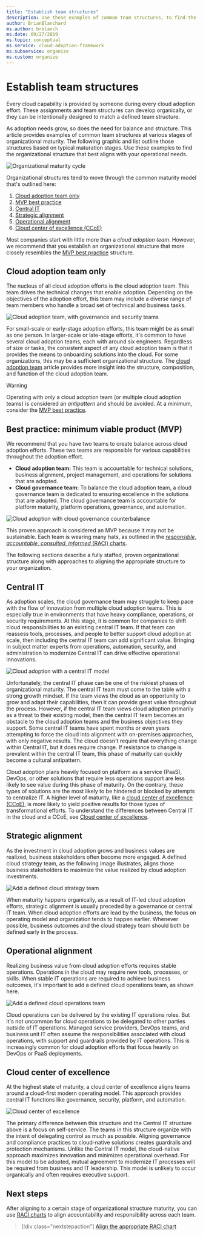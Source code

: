 ```yaml
---
title: "Establish team structures"
description: Use these examples of common team structures, to find the organizational structure that best aligns with your operational needs.
author: BrianBlanchard
ms.author: brblanch
ms.date: 09/27/2019
ms.topic: conceptual
ms.service: cloud-adoption-framework
ms.subservice: organize
ms.custom: organize
---
```


<!-- cSpell:ignore ccoe -->

# Establish team structures

Every cloud capability is provided by someone during every cloud adoption effort. These assignments and team structures can develop organically, or they can be intentionally designed to match a defined team structure.

As adoption needs grow, so does the need for balance and structure. This article provides examples of common team structures at various stages of organizational maturity. The following graphic and list outline those structures based on typical maturation stages. Use these examples to find the organizational structure that best aligns with your operational needs.

![Organizational maturity cycle](../_images/ready/org-ready-maturity.png)

Organizational structures tend to move through the common maturity model that's outlined here:

1. [Cloud adoption team only](#cloud-adoption-team-only)
2. [MVP best practice](#best-practice-minimum-viable-product-mvp)
3. [Central IT](#central-it)
4. [Strategic alignment](#strategic-alignment)
5. [Operational alignment](#operational-alignment)
6. [Cloud center of excellence (CCoE)](#cloud-center-of-excellence)

Most companies start with little more than a *cloud adoption team*. However, we recommend that you establish an organizational structure that more closely resembles the [MVP best practice](#best-practice-minimum-viable-product-mvp) structure.

## Cloud adoption team only

The nucleus of all cloud adoption efforts is the cloud adoption team. This team drives the technical changes that enable adoption. Depending on the objectives of the adoption effort, this team may include a diverse range of team members who handle a broad set of technical and business tasks.

![Cloud adoption team, with governance and security teams](../_images/ready/org-ready-adoption-only.png)

For small-scale or early-stage adoption efforts, this team might be as small as one person. In larger-scale or late-stage efforts, it's common to have several cloud adoption teams, each with around six engineers. Regardless of size or tasks, the consistent aspect of any cloud adoption team is that it provides the means to onboarding solutions into the cloud. For some organizations, this may be a sufficient organizational structure. The [cloud adoption team](./cloud-adoption.md) article provides more insight into the structure, composition, and function of the cloud adoption team.

> [!WARNING]
> Operating with *only* a cloud adoption team (or multiple cloud adoption teams) is considered an *antipattern* and should be avoided. At a minimum, consider the [MVP best practice](#best-practice-minimum-viable-product-mvp).

## Best practice: minimum viable product (MVP)

We recommend that you have two teams to create balance across cloud adoption efforts. These two teams are responsible for various capabilities throughout the adoption effort.

- **Cloud adoption team:** This team is accountable for technical solutions, business alignment, project management, and operations for solutions that are adopted.
- **Cloud governance team:** To balance the cloud adoption team, a cloud governance team is dedicated to ensuring excellence in the solutions that are adopted. The cloud governance team is accountable for platform maturity, platform operations, governance, and automation.

![Cloud adoption with cloud governance counterbalance](../_images/ready/org-ready-best-practice.png)

This proven approach is considered an MVP because it may not be sustainable. Each team is wearing many hats, as outlined in the [*responsible, accountable, consulted, informed* (RACI) charts](./raci-alignment.md).

The following sections describe a fully staffed, proven organizational structure along with approaches to aligning the appropriate structure to your organization.

## Central IT

As adoption scales, the cloud governance team may struggle to keep pace with the flow of innovation from multiple cloud adoption teams. This is especially true in environments that have heavy compliance, operations, or security requirements. At this stage, it is common for companies to shift cloud responsibilities to an existing central IT team. If that team can reassess tools, processes, and people to better support cloud adoption at scale, then including the central IT team can add significant value. Bringing in subject matter experts from operations, automation, security, and administration to modernize Central IT can drive effective operational innovations.

![Cloud adoption with a central IT model](../_images/ready/org-ready-central-it.png)

Unfortunately, the central IT phase can be one of the riskiest phases of organizational maturity. The central IT team must come to the table with a strong growth mindset. If the team views the cloud as an opportunity to grow and adapt their capabilities, then it can provide great value throughout the process. However, if the central IT team views cloud adoption primarily as a threat to their existing model, then the central IT team becomes an obstacle to the cloud adoption teams and the business objectives they support. Some central IT teams have spent months or even years attempting to force the cloud into alignment with on-premises approaches, with only negative results. The cloud doesn't require that everything change within Central IT, but it does require change. If resistance to change is prevalent within the central IT team, this phase of maturity can quickly become a cultural antipattern.

Cloud adoption plans heavily focused on platform as a service (PaaS), DevOps, or other solutions that require less operations support are less likely to see value during this phase of maturity. On the contrary, these types of solutions are the most likely to be hindered or blocked by attempts to centralize IT. A higher level of maturity, like a [cloud center of excellence (CCoE)](#cloud-center-of-excellence), is more likely to yield positive results for those types of transformational efforts. To understand the differences between Central IT in the cloud and a CCoE, see [Cloud center of excellence](./cloud-center-of-excellence.md).

## Strategic alignment

As the investment in cloud adoption grows and business values are realized, business stakeholders often become more engaged. A defined cloud strategy team, as the following image illustrates, aligns those business stakeholders to maximize the value realized by cloud adoption investments.

![Add a defined cloud strategy team](../_images/ready/org-ready-strategy-aligned.png)

When maturity happens organically, as a result of IT-led cloud adoption efforts, strategic alignment is usually preceded by a governance or central IT team. When cloud adoption efforts are lead by the business, the focus on operating model and organization tends to happen earlier. Whenever possible, business outcomes and the cloud strategy team should both be defined early in the process.

## Operational alignment

Realizing business value from cloud adoption efforts requires stable operations. Operations in the cloud may require new tools, processes, or skills. When stable IT operations are required to achieve business outcomes, it's important to add a defined cloud operations team, as shown here.

![Add a defined cloud operations team](../_images/ready/org-ready-operations-aligned.png)

Cloud operations can be delivered by the existing IT operations roles. But it's not uncommon for cloud operations to be delegated to other parties outside of IT operations. Managed service providers, DevOps teams, and business unit IT often assume the responsibilities associated with cloud operations, with support and guardrails provided by IT operations. This is increasingly common for cloud adoption efforts that focus heavily on DevOps or PaaS deployments.

## Cloud center of excellence

At the highest state of maturity, a cloud center of excellence aligns teams around a cloud-first modern operating model. This approach provides central IT functions like governance, security, platform, and automation.

![Cloud center of excellence](../_images/ready/org-ready-ccoe.png)

The primary difference between this structure and the Central IT structure above is a focus on self-service. The teams in this structure organize with the intent of delegating control as much as possible. Aligning governance and compliance practices to cloud-native solutions creates guardrails and protection mechanisms. Unlike the Central IT model, the cloud-native approach maximizes innovation and minimizes operational overhead. For this model to be adopted, mutual agreement to modernize IT processes will be required from business and IT leadership. This model is unlikely to occur organically and often requires executive support.

## Next steps

After aligning to a certain stage of organizational structure maturity, you can use [RACI charts](./raci-alignment.md) to align accountability and responsibility across each team.

> [!div class="nextstepaction"]
> [Align the appropriate RACI chart](./raci-alignment.md)
